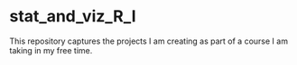 # stat_and_viz_R_I
This repository captures the projects I am creating as part of a course I am taking in my free time.
